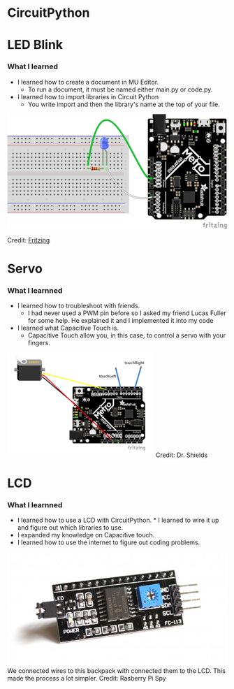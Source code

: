 # CircuitPython

# LED Blink

### What I learned
* I learned how to create a document in MU Editor.
	* To run a document, it must be named either main.py or code.py. 
* I learned how to import libraries in Circuit Python
	* You write import and then the library's name at the top of your file.

<img src="Images/LED_Blink_Fritzing.png">

Credit: [Fritzing](https://learn.adafruit.com/circuitpython-digital-inputs-and-outputs/digital-outputs)

# Servo

### What I learnned
* I learned how to troubleshoot with friends.
	* I had never used a PWM pin before so I asked my friend Lucas Fuller for some help. He explained it and I implemented it into my code
* I learned what Capacitive Touch is.
	* Capacitive Touch allow you, in this case, to control a servo with your fingers.

<img src="Images/ServoCapacitiveTouchFritzing.png">
Credit: Dr. Shields

# LCD

### What I learnned
* I learned how to use a LCD with CircuitPython.
        * I learned to wire it up and figure out which libraries to use.
* I expanded my knowledge on Capacitive touch.
* I learned how to use the internet to figure out coding problems.

<img src="Images/lcdbackpack.jpg">
We connected wires to this backpack with connected them to the LCD. This made the process a lot simpler.
Credit: Rasberry Pi Spy

